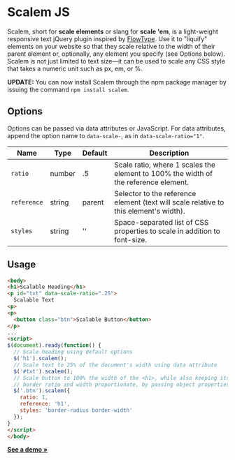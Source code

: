 Scalem JS
=========

Scalem, short for __scale elements__ or slang for __scale 'em__, is a light-weight responsive text jQuery plugin inspired by [FlowType](http://simplefocus.com/flowtype/). Use it to "liquify" elements on your website so that they scale relative to the width of their parent element or, optionally, any element you specify (see Options below). Scalem is not just limited to text size&mdash;it can be used to scale any CSS style that takes a numeric unit such as px, em, or %.

__UPDATE:__ You can now install Scalem through the npm package manager by issuing the command `npm install scalem`.

Options
-------

Options can be passed via data attributes or JavaScript. For data attributes, append the option name to `data-scale-`, as in `data-scale-ratio="1"`.

Name        | Type   | Default | Description
----------- | ------ | ------- | -----------
`ratio`     | number | .5      | Scale ratio, where 1 scales the element to 100% the width of the reference element.
`reference` | string | parent  | Selector to the reference element (text will scale relative to this element's width).
`styles`    | string | ''      | Space-separated list of CSS properties to scale in addition to font-size.


Usage
-----

```html
<body>
<h1>Scalable Heading</h1>
<p id="txt" data-scale-ratio=".25">
  Scalable Text
<p>
<p>
  <button class="btn">Scalable Button</button>
</p>
...
<script>
$(document).ready(function() {
  // Scale heading using default options
  $('h1').scalem();
  // Scale text to 25% of the document's width using data attribute
  $('#txt').scalem();
  // Scale button to 100% the width of the <h1>, while also keeping its
  // border ratio and width proportionate, by passing object properties
  $('.btn').scalem({
    ratio: 1,
    reference: 'h1',
    styles: 'border-radius border-width'
  });
}
</script>
</body>
```

[__See a demo &raquo;__](http://thdoan.github.io/scalem/demo.html)
